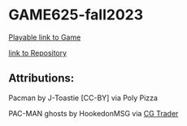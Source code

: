 # GAME625-fall2023

[Playable link to Game](https://sarahashemii.github.io/game625-fall2023/assignments/assignment01/play)<br>

[link to Repository](https://sarahashemii.github.io/game625-fall2023/assignments/assignment01/)

## Attributions:<br>
Pacman by J-Toastie [CC-BY] via Poly Pizza <br>


PAC-MAN ghosts by HookedonMSG via [CG Trader](https://www.cgtrader.com)

